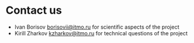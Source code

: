 # Contact us

* Ivan Borisov borisovii@itmo.ru for scientific aspects of the project
* Kirill Zharkov kzharkov@itmo.ru for technical questions of the project